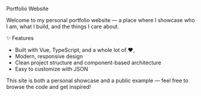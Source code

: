 Portfolio Website

Welcome to my personal portfolio website — a place where I showcase who I am, what I build, and the things I care about.

✨ Features
- Built with Vue, TypeScript, and a whole lot of ❤️,
- Modern, responsive design
- Clean project structure and component-based architecture
- Easy to customize with JSON

This site is both a personal showcase and a public example — feel free to browse the code and get inspired!
